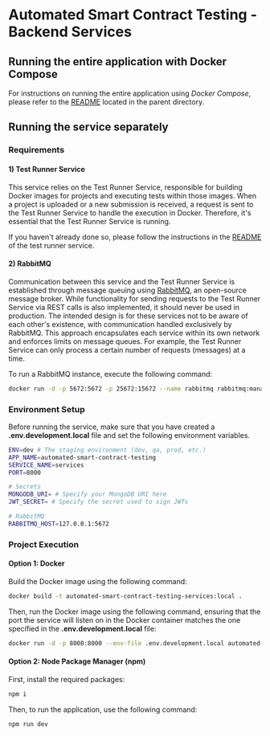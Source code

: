 # Automated Smart Contract Testing - Backend Services

## Running the entire application with Docker Compose

For instructions on running the entire application using _Docker Compose_, please refer to the [README](../README.md) located in the parent directory.

## Running the service separately

### Requirements

#### 1) Test Runner Service

This service relies on the Test Runner Service, responsible for building Docker images for projects and executing tests within those images. When a project is uploaded or a new submission is received, a request is sent to the Test Runner Service to handle the execution in Docker. Therefore, it's essential that the Test Runner Service is running.

If you haven't already done so, please follow the instructions in the [README](../test-runner/README.md) of the test runner service.

#### 2) RabbitMQ

Communication between this service and the Test Runner Service is established through message queuing using [RabbitMQ](https://www.rabbitmq.com), an open-source message broker. While functionality for sending requests to the Test Runner Service via REST calls is also implemented, it should never be used in production. The intended design is for these services not to be aware of each other's existence, with communication handled exclusively by RabbitMQ. This approach encapsulates each service within its own network and enforces limits on message queues. For example, the Test Runner Service can only process a certain number of requests (messages) at a time.

To run a RabbitMQ instance, execute the following command:

```bash
docker run -d -p 5672:5672 -p 25672:15672 --name rabbitmq rabbitmq:management
```

### Environment Setup

Before running the service, make sure that you have created a **.env.development.local** file and set the following environment variables.

```bash
ENV=dev # The staging environment (dev, qa, prod, etc.)
APP_NAME=automated-smart-contract-testing
SERVICE_NAME=services
PORT=8000

# Secrets
MONGODB_URI= # Specify your MongoDB URI here
JWT_SECRET= # Specify the secret used to sign JWTs

# RabbitMQ
RABBITMQ_HOST=127.0.0.1:5672
```

### Project Execution

#### Option 1: Docker

Build the Docker image using the following command:

```bash
docker build -t automated-smart-contract-testing-services:local .
```

Then, run the Docker image using the following command, ensuring that the port the service will listen on in the Docker container matches the one specified in the **.env.development.local** file:

```bash
docker run -d -p 8000:8000 --env-file .env.development.local automated-smart-contract-testing-services:local
```

#### Option 2: Node Package Manager (npm)

First, install the required packages:

```bash
npm i
```

Then, to run the application, use the following command:

```bash
npm run dev
```
